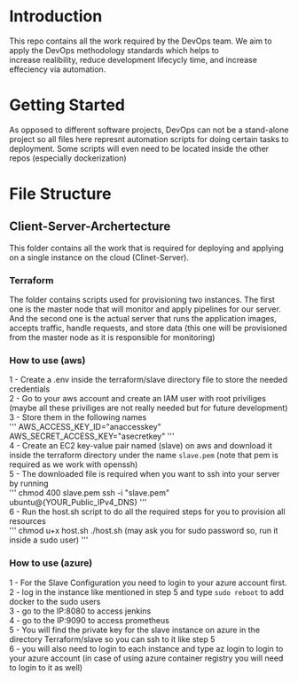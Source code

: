 # Introduction 
This repo contains all the work required by the DevOps team. We aim to apply the DevOps methodology standards which helps to </br>
increase realibility, reduce development lifecycly time, and increase effeciency via automation.

# Getting Started
As opposed to different software projects, DevOps can not be a stand-alone project so all files here represnt automation scripts for doing certain tasks 
to deployment. Some scripts will even need to be located inside the other repos (especially dockerization)

# File Structure

## Client-Server-Archertecture 
This folder contains all the work that is required for deploying and applying on a single instance on the cloud (Clinet-Server). </br>
### Terraform
The folder contains scripts used for provisioning two instances. The first one is the master node that will monitor and apply pipelines for our server. And the second one is the actual server that runs the application images, accepts traffic, handle requests, and store data (this one will be provisioned from the master node as it is responsible for monitoring)
### How to use (aws)
1 - Create a .env inside the terraform/slave directory file to store the needed credentials </br>
2 - Go to your aws account and create an IAM user with root priviliges (maybe all these priviliges are not really needed but for future development) </br>
3 - Store them in the following names </br>
'''
AWS_ACCESS_KEY_ID="anaccesskey"
AWS_SECRET_ACCESS_KEY="asecretkey"
'''
</br>
4 - Create an EC2 key-value pair named (slave) on aws and download it inside the terraform directory under the name `slave.pem` (note that pem is required as we work with openssh) </br> 
5 - The downloaded file is required when you want to ssh into your server by running </br>
'''
chmod 400 slave.pem
ssh -i "slave.pem" ubuntu@{YOUR_Public_IPv4_DNS}
'''
</br>
6 - Run the host.sh script to do all the required steps for you to provision all resources </br>
'''
chmod u+x host.sh
./host.sh   (may ask you for sudo password so, run it inside a sudo user)
'''
</br>

### How to use (azure)
1 - For the Slave Configuration you need to login to your azure account first. </br>
2 - log in the instance like mentioned in step 5 and type `sudo reboot` to add docker to the sudo users </br>
3 - go to the IP:8080 to access jenkins </br>
4 - go to the IP:9090 to access prometheus </br>
5 - You will find the private key for the slave instance on azure in the directory Terraform/slave so you can ssh to it like step 5</br>
6 - you will also need to login to each instance and type az login to login to your azure account (in case of using azure container registry you will need to login to it as well)